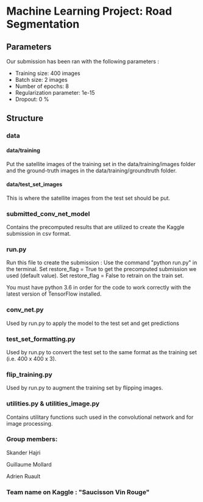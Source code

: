 # Machine Learning Project: Road Segmentation

## Parameters

Our submission has been ran with the following parameters : 

* Training size: 400 images
* Batch size: 2 images
* Number of epochs: 8
* Regularization parameter: 1e-15
* Dropout: 0 %

## Structure

### data

#### data/training

Put the satellite images of the training set in the data/training/images folder and the ground-truth images in the data/training/groundtruth folder.

#### data/test_set_images

This is where the satellite images from the test set should be put.

### submitted_conv_net_model

Contains the precomputed results that are utilized to create the Kaggle submission in csv format.

### run.py

Run this file to create the submission : Use the command "python run.py" in the terminal. Set restore_flag = True to get the precomputed submission we used (default value). Set restore_flag = False to retrain on the train set.

You must have python 3.6 in order for the code to work correctly with the latest version of TensorFlow installed.

### conv_net.py	

Used by run.py to apply the model to the test set and get predictions

### test_set_formatting.py

Used by run.py to convert the test set to the same format as the training set (i.e. 400 x 400 x 3).

### flip_training.py

Used by run.py to augment the training set by flipping images.

### utilities.py & utilities_image.py

Contains utilitary functions such used in the convolutional network and for image processing.

### Group members:

Skander Hajri

Guillaume Mollard

Adrien Ruault

### Team name on Kaggle : "Saucisson Vin Rouge"